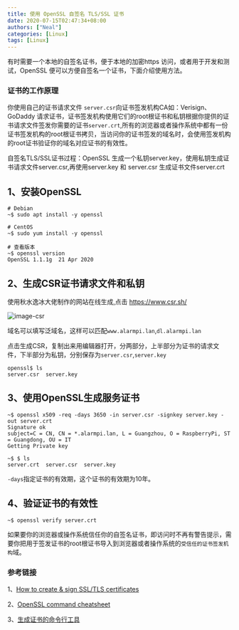 ```yaml
---
title: 使用 OpenSSL 自签名 TLS/SSL 证书
date: 2020-07-15T02:47:34+08:00
authors: ["Neal"]
categories: [Linux]
tags: [Linux]
---
```


有时需要一个本地的自签名证书，便于本地的加密https 访问，或者用于开发和测试，OpenSSL 便可以方便自签名一个证书，下面介绍使用方法。

<!--more-->

### 证书的工作原理

你使用自己的证书请求文件 `server.csr`向证书签发机构CA如：Verisign、GoDaddy 请求证书，证书签发机构使用它们的root根证书和私钥根据你提供的证书请求文件签发你需要的证书`server.crt`,所有的浏览器或者操作系统中都有一份证书签发机构的root根证书拷贝，当访问你的证书签发的域名时，会使用签发机构的root证书验证你的域名对应证书的有效性。

自签名TLS/SSL证书过程：OpenSSL 生成一个私钥server.key，使用私钥生成证书请求文件server.csr,再使用server.key 和 server.csr 生成证书文件server.crt

## 1、安装OpenSSL

```shell
# Debian
~$ sudo apt install -y openssl

# CentOS
~$ sudo yum install -y openssl

# 查看版本
~$ openssl version
OpenSSL 1.1.1g  21 Apr 2020
```

## 2、生成CSR证书请求文件和私钥

使用秋水逸冰大佬制作的网站在线生成,点击  <https://www.csr.sh/>

![image-csr](https://pengshp.coding.net/p/images/d/images/git/raw/master/image-20200715143203262.png "csr")

域名可以填写泛域名，这样可以匹配`www.alarmpi.lan`,`dl.alarmpi.lan`

点击生成CSR，复制出来用编辑器打开，分两部分，上半部分为证书的请求文件，下半部分为私钥，分别保存为`server.csr`,`server.key`

```shell
openssl$ ls
server.csr  server.key
```



## 3、使用OpenSSL生成服务证书

```shell
~$ openssl x509 -req -days 3650 -in server.csr -signkey server.key -out server.crt
Signature ok
subject=C = CN, CN = *.alarmpi.lan, L = Guangzhou, O = RaspberryPi, ST = Guangdong, OU = IT
Getting Private key

~$ $ ls
server.crt  server.csr  server.key
```

`-days`指定证书的有效期，这个证书的有效期为10年。

## 4、验证证书的有效性

```shell
~$ openssl verify server.crt
```

如果要你的浏览器或操作系统信任你的自签名证书，即访问时不再有警告提示，需要你把用于签发证书的root根证书导入到浏览器或者操作系统的`受信任的证书签发机构`域。

### 参考链接

1、[How to create & sign SSL/TLS certificates](https://dev.to/techschoolguru/how-to-create-sign-ssl-tls-certificates-2aai)

2、[OpenSSL command cheatsheet](https://www.freecodecamp.org/news/openssl-command-cheatsheet-b441be1e8c4a/)

3、[生成证书的命令行工具](https://github.com/FiloSottile/mkcert)
